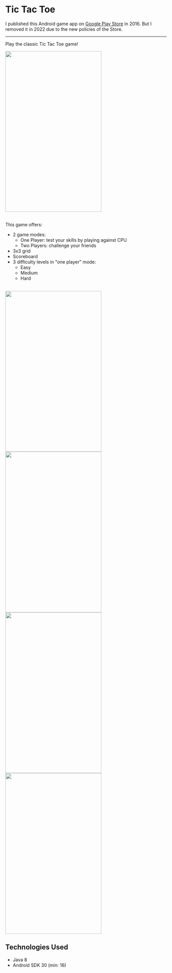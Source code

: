 # Tic Tac Toe

I published this Android game app on [Google Play Store](https://play.google.com/store/apps/details?id=br.com.aadmaquino.tictactoe) in 2016. But I removed it in 2022 due to the new policies of the Store.

---

Play the classic Tic Tac Toe game!

<img src="https://github.com/user-attachments/assets/ae8bb4bd-ca96-46fe-bd1d-5f6486fea0b5" width="300" height="500" />
<br><br>

This game offers:

* 2 game modes:
  * One Player: test your skills by playing against CPU
  * Two Players: challenge your friends
* 3x3 grid
* Scoreboard
* 3 difficulty levels in "one player" mode:
  * Easy
  * Medium
  * Hard

<br>
<img src="https://github.com/user-attachments/assets/bb972a97-0b90-493d-9afa-345622711699" width="300" height="500" />
<img src="https://github.com/user-attachments/assets/96b71be3-0be1-4d24-9435-1c3f213bf7da" width="300" height="500" />
<br>
<img src="https://github.com/user-attachments/assets/7b59c618-7e00-4689-99f1-2f7afb2412a5" width="300" height="500" />
<img src="https://github.com/user-attachments/assets/ff773a2e-aeb8-496a-89c0-df024e2ab4d6" width="300" height="500" />

## Technologies Used

* Java 8
* Android SDK 30 (min: 16)
